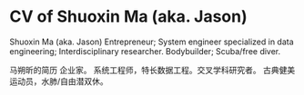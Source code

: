 # CV of Shuoxin Ma (aka. Jason)
Shuoxin Ma (aka. Jason)
  Entrepreneur; 
  System engineer specialized in data engineering; Interdisciplinary researcher.
  Bodybuilder; Scuba/free diver.

马朔昕的简历
  企业家。
  系统工程师，特长数据工程。交叉学科研究者。
  古典健美运动员，水肺/自由潜双休。
